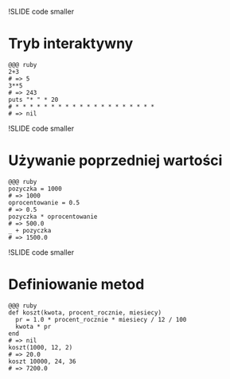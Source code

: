 !SLIDE code smaller
# Tryb interaktywny #

    @@@ ruby
    2+3
    # => 5
    3**5
    # => 243
    puts "* " * 20
    # * * * * * * * * * * * * * * * * * * * * 
    # => nil

!SLIDE code smaller
# Używanie poprzedniej wartości #

    @@@ ruby
    pozyczka = 1000
    # => 1000
    oprocentowanie = 0.5
    # => 0.5
    pozyczka * oprocentowanie
    # => 500.0
    _ + pozyczka
    # => 1500.0

!SLIDE code smaller
# Definiowanie metod #

    @@@ ruby
    def koszt(kwota, procent_rocznie, miesiecy)
      pr = 1.0 * procent_rocznie * miesiecy / 12 / 100
      kwota * pr
    end
    # => nil
    koszt(1000, 12, 2)
    # => 20.0
    koszt 10000, 24, 36
    # => 7200.0
